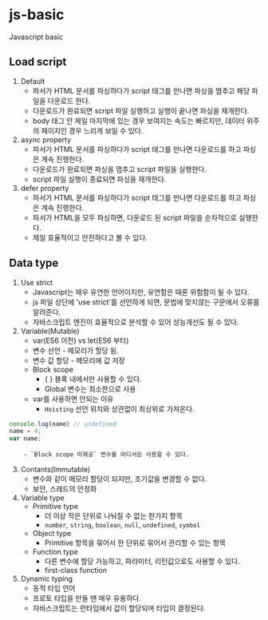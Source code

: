 # js-basic
Javascript basic
## Load script
1. Default
    - 파서가 HTML 문서를 파싱하다가 script 태그를 만나면 파싱을 멈추고 해당 파일을 다운로드 한다.
    - 다운로드가 완료되면 script 파일 실행하고 실행이 끝나면 파싱을 재개한다.
    - body 태그 안 제일 마지막에 있는 경우 보여지는 속도는 빠르지만, 데이터 위주의 페이지인 경우 느리게 보일 수 있다.
2. async property
    - 파서가 HTML 문서를 파싱하다가 script 태그를 만나면 다운로드를 하고 파싱은 계속 진행한다.
    - 다운로드가 완료되면 파싱을 멈추고 script 파일을 실행한다.
    - script 파일 실행이 종료되면 파싱을 재개한다.
3. defer property
    - 파서가 HTML 문서를 파싱하다가 script 태그를 만나면 다운로드를 하고 파싱은 계속 진행한다.
    - 파서가 HTML을 모두 파싱하면, 다운로드 된 script 파일을 순차적으로 실행한다.
    - 제일 효율적이고 안전하다고 볼 수 있다.
    
## Data type
1. Use strict
    - Javascript는 매우 유연한 언어이지만, 유연함은 때론 위험함이 될 수 있다.
    - js 파일 상단에 'use strict'를 선언하게 되면, 문법에 맞지않는 구문에서 오류를 알려준다.
    - 자바스크립트 엔진이 효율적으로 분석할 수 있어 성능개선도 될 수 있다.
2. Variable(Mutable)
    - var(ES6 이전) vs let(ES6 부터)
    - 변수 선언 - 메모리가 할당 됨.
    - 변수 값 할당 - 메모리에 값 저장
    - Block scope
        - { } 블록 내에서만 사용할 수 있다.
        - Global 변수는 최소한으로 사용
    - var를 사용하면 안되는 이유
        - `Hoisting` 선언 위치와 상관없이 최상위로 가져온다.
```js
console.log(name) // undefined
name = 4;
var name;
```
        - `Block scope 미제공` 변수를 어디서든 사용할 수 있다.
3. Contants(Immutable)
    - 변수와 같이 메모리 할당이 되지만, 초기값을 변경할 수 없다.
    - 보안, 스레드의 안정화
4. Variable type
    - Primitive type
        - 더 이상 작은 단위로 나눠질 수 없는 한가지 항목
        - `number`, `string`, `boolean`, `null`, `undefined`, `symbol`
    - Object type
        - Primitive 항목을 묶어서 한 단위로 묶어서 관리할 수 있는 항목
    - Function type
        - 다른 변수에 할당 가능하고, 파라미터, 리턴값으로도 사용할 수 있다.
        - first-class function
5. Dynamic typing
    - 동적 타입 언어
    - 프로토 타입을 만들 땐 매우 유용하다.
    - 자바스크립트는 런타임에서 값이 할당되며 타입이 결정된다.
    
            
        